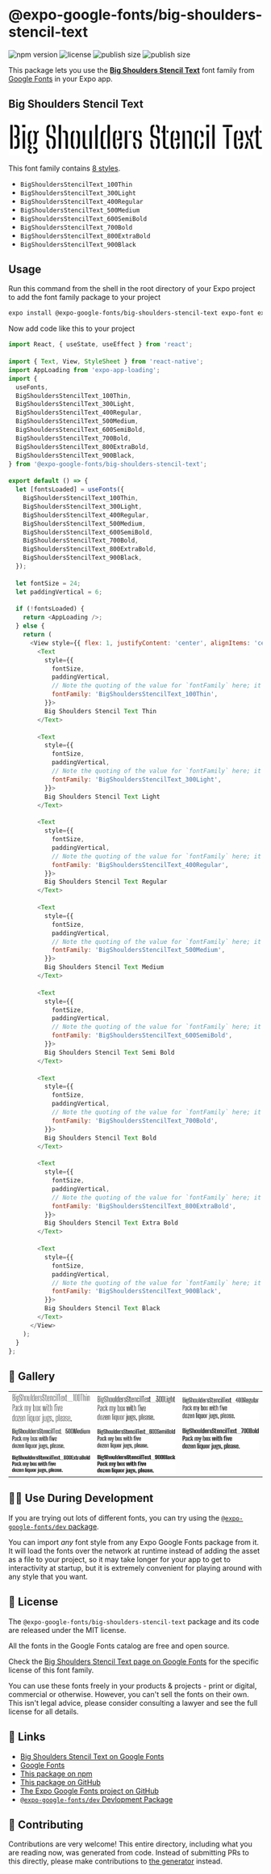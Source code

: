 # @expo-google-fonts/big-shoulders-stencil-text

![npm version](https://flat.badgen.net/npm/v/@expo-google-fonts/big-shoulders-stencil-text)
![license](https://flat.badgen.net/github/license/expo/google-fonts)
![publish size](https://flat.badgen.net/packagephobia/install/@expo-google-fonts/big-shoulders-stencil-text)
![publish size](https://flat.badgen.net/packagephobia/publish/@expo-google-fonts/big-shoulders-stencil-text)

This package lets you use the [**Big Shoulders Stencil Text**](https://fonts.google.com/specimen/Big+Shoulders+Stencil+Text) font family from [Google Fonts](https://fonts.google.com/) in your Expo app.

## Big Shoulders Stencil Text

![Big Shoulders Stencil Text](./font-family.png)

This font family contains [8 styles](#-gallery).

- `BigShouldersStencilText_100Thin`
- `BigShouldersStencilText_300Light`
- `BigShouldersStencilText_400Regular`
- `BigShouldersStencilText_500Medium`
- `BigShouldersStencilText_600SemiBold`
- `BigShouldersStencilText_700Bold`
- `BigShouldersStencilText_800ExtraBold`
- `BigShouldersStencilText_900Black`

## Usage

Run this command from the shell in the root directory of your Expo project to add the font family package to your project
```sh
expo install @expo-google-fonts/big-shoulders-stencil-text expo-font expo-app-loading
```

Now add code like this to your project
```js
import React, { useState, useEffect } from 'react';

import { Text, View, StyleSheet } from 'react-native';
import AppLoading from 'expo-app-loading';
import {
  useFonts,
  BigShouldersStencilText_100Thin,
  BigShouldersStencilText_300Light,
  BigShouldersStencilText_400Regular,
  BigShouldersStencilText_500Medium,
  BigShouldersStencilText_600SemiBold,
  BigShouldersStencilText_700Bold,
  BigShouldersStencilText_800ExtraBold,
  BigShouldersStencilText_900Black,
} from '@expo-google-fonts/big-shoulders-stencil-text';

export default () => {
  let [fontsLoaded] = useFonts({
    BigShouldersStencilText_100Thin,
    BigShouldersStencilText_300Light,
    BigShouldersStencilText_400Regular,
    BigShouldersStencilText_500Medium,
    BigShouldersStencilText_600SemiBold,
    BigShouldersStencilText_700Bold,
    BigShouldersStencilText_800ExtraBold,
    BigShouldersStencilText_900Black,
  });

  let fontSize = 24;
  let paddingVertical = 6;

  if (!fontsLoaded) {
    return <AppLoading />;
  } else {
    return (
      <View style={{ flex: 1, justifyContent: 'center', alignItems: 'center' }}>
        <Text
          style={{
            fontSize,
            paddingVertical,
            // Note the quoting of the value for `fontFamily` here; it expects a string!
            fontFamily: 'BigShouldersStencilText_100Thin',
          }}>
          Big Shoulders Stencil Text Thin
        </Text>

        <Text
          style={{
            fontSize,
            paddingVertical,
            // Note the quoting of the value for `fontFamily` here; it expects a string!
            fontFamily: 'BigShouldersStencilText_300Light',
          }}>
          Big Shoulders Stencil Text Light
        </Text>

        <Text
          style={{
            fontSize,
            paddingVertical,
            // Note the quoting of the value for `fontFamily` here; it expects a string!
            fontFamily: 'BigShouldersStencilText_400Regular',
          }}>
          Big Shoulders Stencil Text Regular
        </Text>

        <Text
          style={{
            fontSize,
            paddingVertical,
            // Note the quoting of the value for `fontFamily` here; it expects a string!
            fontFamily: 'BigShouldersStencilText_500Medium',
          }}>
          Big Shoulders Stencil Text Medium
        </Text>

        <Text
          style={{
            fontSize,
            paddingVertical,
            // Note the quoting of the value for `fontFamily` here; it expects a string!
            fontFamily: 'BigShouldersStencilText_600SemiBold',
          }}>
          Big Shoulders Stencil Text Semi Bold
        </Text>

        <Text
          style={{
            fontSize,
            paddingVertical,
            // Note the quoting of the value for `fontFamily` here; it expects a string!
            fontFamily: 'BigShouldersStencilText_700Bold',
          }}>
          Big Shoulders Stencil Text Bold
        </Text>

        <Text
          style={{
            fontSize,
            paddingVertical,
            // Note the quoting of the value for `fontFamily` here; it expects a string!
            fontFamily: 'BigShouldersStencilText_800ExtraBold',
          }}>
          Big Shoulders Stencil Text Extra Bold
        </Text>

        <Text
          style={{
            fontSize,
            paddingVertical,
            // Note the quoting of the value for `fontFamily` here; it expects a string!
            fontFamily: 'BigShouldersStencilText_900Black',
          }}>
          Big Shoulders Stencil Text Black
        </Text>
      </View>
    );
  }
};

```

## 🔡 Gallery


||||
|-|-|-|
|![BigShouldersStencilText_100Thin](./BigShouldersStencilText_100Thin.ttf.png)|![BigShouldersStencilText_300Light](./BigShouldersStencilText_300Light.ttf.png)|![BigShouldersStencilText_400Regular](./BigShouldersStencilText_400Regular.ttf.png)||
|![BigShouldersStencilText_500Medium](./BigShouldersStencilText_500Medium.ttf.png)|![BigShouldersStencilText_600SemiBold](./BigShouldersStencilText_600SemiBold.ttf.png)|![BigShouldersStencilText_700Bold](./BigShouldersStencilText_700Bold.ttf.png)||
|![BigShouldersStencilText_800ExtraBold](./BigShouldersStencilText_800ExtraBold.ttf.png)|![BigShouldersStencilText_900Black](./BigShouldersStencilText_900Black.ttf.png)|||


## 👩‍💻 Use During Development

If you are trying out lots of different fonts, you can try using the [`@expo-google-fonts/dev` package](https://github.com/expo/google-fonts/tree/master/font-packages/dev#readme).

You can import *any* font style from any Expo Google Fonts package from it. It will load the fonts
over the network at runtime instead of adding the asset as a file to your project, so it may take longer
for your app to get to interactivity at startup, but it is extremely convenient
for playing around with any style that you want.

## 📖 License

The `@expo-google-fonts/big-shoulders-stencil-text` package and its code are released under the MIT license.

All the fonts in the Google Fonts catalog are free and open source.

Check the [Big Shoulders Stencil Text page on Google Fonts](https://fonts.google.com/specimen/Big+Shoulders+Stencil+Text) for the specific license of this font family.

You can use these fonts freely in your products & projects - print or digital, commercial or otherwise. However, you can't sell the fonts on their own. This isn't legal advice, please consider consulting a lawyer and see the full license for all details.

## 🔗 Links

- [Big Shoulders Stencil Text on Google Fonts](https://fonts.google.com/specimen/Big+Shoulders+Stencil+Text)
- [Google Fonts](https://fonts.google.com/)
- [This package on npm](https://www.npmjs.com/package/@expo-google-fonts/big-shoulders-stencil-text)
- [This package on GitHub](https://github.com/expo/google-fonts/tree/master/font-packages/big-shoulders-stencil-text)
- [The Expo Google Fonts project on GitHub](https://github.com/expo/google-fonts)
- [`@expo-google-fonts/dev` Devlopment Package](https://github.com/expo/google-fonts/tree/master/font-packages/dev)

## 🤝 Contributing

Contributions are very welcome! This entire directory, including what you are reading now, was generated from code. Instead of submitting PRs to this directly, please make contributions to [the generator](https://github.com/expo/google-fonts/tree/master/packages/generator) instead.
